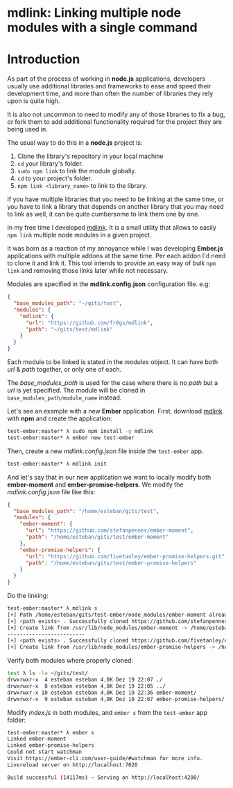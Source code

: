 # **mdlink**: Linking multiple node modules with a single command

# Introduction

As part of the process of working in **node.js** applications, developers usually use additional libraries and frameworks to ease and speed their development time, and more than often the number of libraries they rely upon is quite high.

It is also not uncommon to need to modify any of those libraries to fix a bug, or fork them to add additional functionality required for the project they are being used in.

The usual way to do this in a **node.js** project is:

  1. Clone the library's repository in your local machine
  2. `cd` your library's folder.
  3. `sudo npm link` to link the module globally.
  4. `cd` to your project's folder.
  5. `npm link <library_name>` to link to the library.


If you have multiple libraries that you need to be linking at the same time, or you have to link a library that depends on another library that you may need to link as well, it can be quite cumbersome to link them one by one.

In my free time I developed [mdlink](https://www.npmjs.com/package/mdlink). It is a small utility that allows to easily `npm link` multiple node modules in a given project.

It was born as a reaction of my annoyance while I was developing **Ember.js** applications with multiple addons at the same time. Per each addon I'd need to clone it and link it. This tool intends to provide an easy way of bulk `npm link` and removing those links later while not necessary.

Modules are specified in the **mdlink.config.json** configuration file. e.g:

```json
{
  "base_modules_path": "~/gits/test",
  "modules": {
    "mdlink": {
      "url": "https://github.com/fr0gs/mdlink",
      "path": "~/gits/test/mdlink"
    }
  }
}
```

Each module to be linked is stated in the *modules* object. It can have both *url* & *path* together, or only one of each.

The *base_modules_path* is used for the case where there is no *path* but a *url* is yet specified. The module will be cloned in `base_modules_path/module_name` instead.

Let's see an example with a new **Ember** application. First, download [mdlink](https://www.npmjs.com/package/mdlink) with **npm** and  create the application:

```sh
test-ember:master* λ sudo npm install -g mdlink
test-ember:master* λ ember new test-ember
```

Then, create a new *mdlink.config.json* file inside the `test-ember` app.

```sh
test-ember:master* λ mdlink init
```

And let's say that in our new application we want to locally modify both **ember-moment** and **ember-promise-helpers**. We modify the *mdlink.config.json* file like this:

```json
{
  "base_modules_path": "/home/esteban/gits/test",
  "modules": {
    "ember-moment": {
      "url": "https://github.com/stefanpenner/ember-moment",
      "path": "/home/esteban/gits/test/ember-moment"
    },
    "ember-promise-helpers": {
      "url": "https://github.com/fivetanley/ember-promise-helpers.git",
      "path": "/home/esteban/gits/test/ember-promise-helpers"
    }
  }
}
```

Do the linking:

```sh
test-ember:master* λ mdlink s
[+] Path /home/esteban/gits/test-ember/node_modules/ember-moment already exists, removing it.
[+] <path exists> . Successfully cloned https://github.com/stefanpenner/ember-moment in path: /home/esteban/gits/test/ember-moment
[+] Create link from /usr/lib/node_modules/ember-moment -> /home/esteban/gits/test/ember-moment
-------------------------
[+] <path exists> . Successfully cloned https://github.com/fivetanley/ember-promise-helpers.git in path: /home/esteban/gits/test/ember-promise-helpers
[+] Create link from /usr/lib/node_modules/ember-promise-helpers -> /home/esteban/gits/test/ember-promise-helpers
```

Verify both modules where properly cloned:

```sh
test λ ls -la ~/gits/test/
drwxrwxr-x  4 esteban esteban 4,0K Dez 19 22:07 ./
drwxrwxr-x  8 esteban esteban 4,0K Dez 19 22:05 ../
drwxrwxr-x 10 esteban esteban 4,0K Dez 19 22:36 ember-moment/
drwxrwxr-x  9 esteban esteban 4,0K Dez 19 22:07 ember-promise-helpers/
```

Modify *index.js* in both modules, and `ember s` from the `test-ember` app folder:

```sh
test-ember:master* λ ember s
Linked ember-moment
Linked ember-promise-helpers
Could not start watchman
Visit https://ember-cli.com/user-guide/#watchman for more info.
Livereload server on http://localhost:7020

Build successful (14117ms) – Serving on http://localhost:4200/
```
